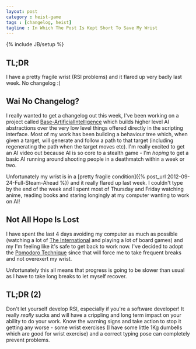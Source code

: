 ```yaml
---
layout: post
category : heist-game
tags : [changelog, heist]
tagline : In Which The Post Is Kept Short To Save My Wrist
---
```

{% include JB/setup %}


## TL;DR

I have a pretty fragile wrist (RSI problems) and it flared up very badly last week. No changelog :(

## Wai No Changelog?

I really wanted to get a changelog out this week, I've been working on a project called [Base-ArtificialIntelligence](https://bitbucket.org/martindevans/base-artificialintelligence) which builds higher level AI abstractions over the very low level things offered directly in the scripting interface. Most of my work has been building a behaviour tree which, when given a target, will generate and follow a path to that target (including regenerating the path when the target moves etc). I'm really excited to get an AI video out because AI is so core to a stealth game - I'm *hoping* to get a basic AI running around shooting people in a deathmatch within a week or two.

Unfortunately my wrist is in a [pretty fragile condition]({% post_url 2012-09-24-Full-Steam-Ahead %}) and it really flared up last week. I couldn't type by the end of the week and I spent most of Thursday and Friday watching anime, reading books and staring longingly at my computer wanting to work on AI!

## Not All Hope Is Lost

I have spent the last 4 days avoiding my computer as much as possible (watching a lot of [The International](http://www.dota2.com/international/overview/) and playing a lot of board games) and my I'm feeling like it's safe to get back to work now. I've decided to adopt the [Pomodoro Technique](https://en.wikipedia.org/wiki/Pomodoro_Technique) since that will force me to take frequent breaks and not overexert my wrist.

Unfortunately this all means that progress is going to be slower than usual as I have to take long breaks to let myself recover.

## TL;DR (2)

Don't let yourself develop RSI, especially if you're a software developer! It really *really* sucks and will have a crippling and long term impact on your ability to do your work. Know the warning signs and take action to stop it getting any worse - some wrist exercises (I have some little 1Kg dumbells which are good for wrist exercise) and a correct typing pose can completely prevent problems.